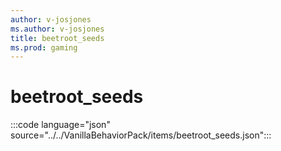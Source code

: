 ```yaml
---
author: v-josjones
ms.author: v-josjones
title: beetroot_seeds
ms.prod: gaming
---
```


# beetroot_seeds

:::code language="json" source="../../VanillaBehaviorPack/items/beetroot_seeds.json":::